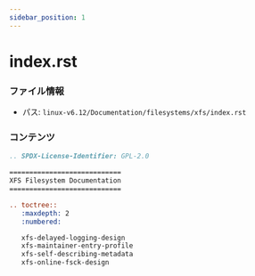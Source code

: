 ```yaml
---
sidebar_position: 1
---
```

# index.rst

### ファイル情報

- パス: `linux-v6.12/Documentation/filesystems/xfs/index.rst`

### コンテンツ

```rst
.. SPDX-License-Identifier: GPL-2.0

============================
XFS Filesystem Documentation
============================

.. toctree::
   :maxdepth: 2
   :numbered:

   xfs-delayed-logging-design
   xfs-maintainer-entry-profile
   xfs-self-describing-metadata
   xfs-online-fsck-design

```
